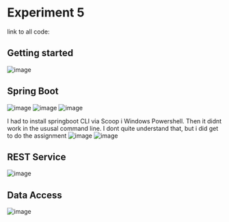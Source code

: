 # Experiment 5

link to all code: 

## Getting started
![image](https://user-images.githubusercontent.com/42578149/135455331-3d7842e5-21f1-4fc0-bdb2-75a40f08b8f1.png)


## Spring Boot
![image](https://user-images.githubusercontent.com/42578149/135455141-fe4cdccd-830b-4987-a50e-93d2b32d8ecc.png)
![image](https://user-images.githubusercontent.com/42578149/135455197-2266f6b9-f2ac-418b-9b57-09af4bdd3306.png)
![image](https://user-images.githubusercontent.com/42578149/135455223-c295024b-c067-44e2-8073-1a82b8df455e.png)

I had to install springboot CLI via Scoop i Windows Powershell. Then it didnt work in the ususal command line. I dont quite understand that, but i did get to do the assignment
![image](https://user-images.githubusercontent.com/42578149/135455246-5505b453-4e93-433b-8b4e-81f5cfe52725.png)
![image](https://user-images.githubusercontent.com/42578149/135455264-cbfc2826-9df1-4c53-a469-886389bb341e.png)

## REST Service
![image](https://user-images.githubusercontent.com/42578149/135458867-b70a27ea-5e31-454a-b529-b27849f53e27.png)

## Data Access
![image](https://user-images.githubusercontent.com/42578149/135464771-e4037af2-829c-41e7-8ce5-a4d28583fa54.png)
